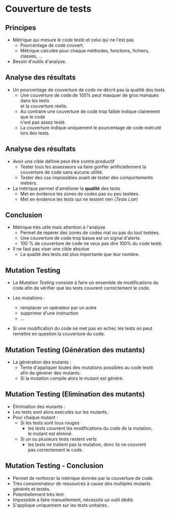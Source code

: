 # Couverture de tests

## Principes

- Métrique qui mesure le code testé et celui qui ne l'est pas
  - Pourcentage de code couvert.
  - Métrique calculée pour chaque méthodes, fonctions, fichiers, classes, ...
- Besoin d'outils d'analyse.





## Analyse des résultats

- Un pourcentage de couverture de code ne décrit pas la qualité des tests
  - Une couverture de code de 100% peut masquer de gros manques dans les tests    
  et la couverture réelle.
  - Au contraire une couverture de code trop faible indique clairement que le code     
  n'est pas assez testé.
  - La couverture indique uniquement le pourcentage de code exécuté lors des tests.





## Analyse des résultats

- Avoir une cible définie peut être contre productif
  - Tester tous les assesseurs va faire gonfler artificiellement la     
  couverture de code sans aucune utilité.
  - Tester des cas impossibles avant de tester des comportements métiers.
- La métrique permet d'améliorer la **qualité** des tests
  - Met en évidence les zones de codes pas ou peu testées.
  - Met en évidence les tests qui ne testent rien (_Tests Liar_)





## Conclusion

- Métrique très utile mais attention à l'analyse
  - Permet de repérer des zones de codes mal ou pas du tout testées.
  - Une couverture de code trop basse est un signal d'alerte.
  - 100 % de couverture de code ne veux pas dire 100% du code testé.
- Il ne faut pas viser une cible absolue
  - La qualité des tests est plus importante que leur nombre.




## Mutation Testing

- Le *Mutation Testing* consiste à faire un ensemble de modifications du     
code afin de vérifier que les tests couvrent correctement le code.

- Les mutations :
  - remplacer un opérateur par un autre
  - supprimer d'une instruction
  - ...

- Si une modification du code ne met pas en echec les tests on peut     
remettre en question la couverture du code.





## Mutation Testing (Génération des mutants)

- La génération des mutants :
  - Tente d'appliquer toutes des mutations possibles au code testé     
  afin de générer des mutants.
  - Si la mutation compile alors le mutant est généré.




## Mutation Testing (Elimination des mutants)

-  Élimination des mutants :
  - Les tests sont alors exécutés sur les mutants.
  - Pour chaque mutant :
    - Si les tests sont tous rouges
      - les tests couvrent les modifications du code de la mutation,     
      le mutant est éliminé.
    - Si un ou plusieurs tests restent verts
      - les tests ne traitent pas la mutation, donc ils ne couvrent     
      pas correctement le code.





## Mutation Testing - Conclusion

- Permet de renforcer la métrique donnée par la couverture de code.
- Très consommateur de ressources à cause des multiples mutants générés et testés.
- Potentiellement très lent.
- Impossible à faire manuellement, nécessite un outil dédié.
- S'applique uniquement sur les tests unitaires.


